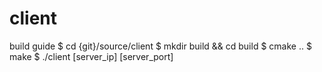 # client

build guide
$ cd {git}/source/client
$ mkdir build && cd build
$ cmake ..
$ make
$ ./client [server_ip] [server_port]